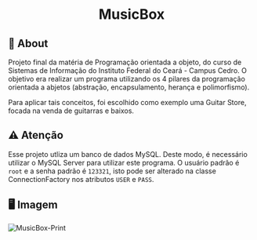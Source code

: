 <h1 align = "center">
   MusicBox
</h1>

## 📄 About
<p>Projeto final da matéria de Programação orientada a objeto, do curso de Sistemas de Informação do Instituto Federal do Ceará - Campus Cedro. O objetivo era realizar um programa utilizando os 4 pilares da programação orientada a abjetos (abstração, encapsulamento, herança e polimorfismo). </p>
<p> Para aplicar tais conceitos, foi escolhido como exemplo uma Guitar Store, focada na venda de guitarras e baixos.  </p>

## ⚠️ Atenção 
Esse projeto utliza um banco de dados MySQL. Deste modo, é necessário utilizar o MySQL Server para utilizar este programa. O usuário padrão é `root` e a senha padrão é `123321`, isto pode ser alterado na classe ConnectionFactory nos atributos `USER` e `PASS`.

## 🖥 Imagem
![MusicBox-Print](https://user-images.githubusercontent.com/57302703/222171511-ead6cd3b-a28c-4c57-9bb7-3c043ad7f440.png)
